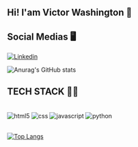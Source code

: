 ## Hi! I'am Victor Washington 👋

## Social Medias 🖥️

[![Linkedin](    https://img.shields.io/badge/LinkedIn-0077B5?style=for-the-badge&logo=linkedin&logoColor=white)](https://www.linkedin.com/in/victor-washington-4083171a7/)

![Anurag's GitHub stats](https://github-readme-stats.vercel.app/api?username=VictorWFS&show_icons=true&theme=transparent)


## TECH STACK 👨‍💻

<div style = "display: inline-block"><br/>

<img align = "center" alt= "html5" src = "https://img.shields.io/badge/HTML5-E34F26?style=for-the-badge&logo=html5&logoColor=white"/>
<img align = "center" alt= "css" src = "https://img.shields.io/badge/CSS3-1572B6?style=for-the-badge&logo=css3&logoColor=white"/>
<img align = "center" alt= "javascript" src = "https://img.shields.io/badge/JavaScript-F7DF1E?style=for-the-badge&logo=javascript&logoColor=black"/>
<img align = "center" alt= "python" src = "https://img.shields.io/badge/Python-14354C?style=for-the-badge&logo=python&logoColor=white"/>

</div>

<br>
<br>

[![Top Langs](https://github-readme-stats.vercel.app/api/top-langs/?username=VictorWFS&layout=donut)](https://github.com/anuraghazra/github-readme-stats)




